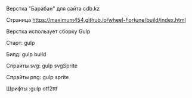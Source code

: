 Верстка "Барабан" для сайта cdb.kz

 Cтраница
 https://maximum454.github.io/wheel-Fortune/build/index.html
 
 Верстка использует сборку Gulp
 
 Старт: gulp
 
 Билд: gulp build
 
 Спрайты svg: gulp svgSprite
 
 Спрайты png: gulp sprite
 
 Шрифты :gulp otf2ttf
 